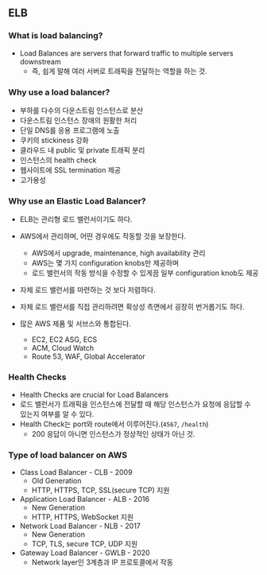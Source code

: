 ## ELB

### What is load balancing?
* Load Balances are servers that forward traffic to multiple servers downstream
  * 즉, 쉽게 말해 여러 서버로 트래픽을 전달하는 역할을 하는 것.

### Why use a load balancer?
* 부하를 다수의 다운스트림 인스턴스로 분산
* 다운스트림 인스턴스 장애의 원활한 처리
* 단일 DNS를 응용 프로그램에 노출
* 쿠키의 stickiness 강화
* 클라우드 내 public 및 private 트래픽 분리
* 인스턴스의 health check 
* 웹사이트에 SSL termination 제공
* 고가용성

### Why use an Elastic Load Balancer?
* ELB는 관리형 로드 밸런서이기도 하다.
* AWS에서 관리하며, 어떤 경우에도 작동할 것을 보장한다.
  * AWS에서 upgrade, maintenance, high availability 관리
  * AWS는 몇 가지 configuration knobs만 제공하며 
  * 로드 밸런서의 작동 방식을 수정할 수 있게끔 일부 configuration knob도 제공
* 자체 로드 밸런서를 마련하는 것 보다 저렴하다.
* 자체 로드 밸런서를 직접 관리하려면 확상성 측면에서 굉장히 번거롭기도 하다.

* 많은 AWS 제품 및 서브스와 통합된다.
  * EC2, EC2 ASG, ECS
  * ACM, Cloud Watch
  * Route 53, WAF, Global Accelerator

### Health Checks
* Health Checks are crucial for Load Balancers
* 로드 밸런서가 트래픽을 인스턴스에 전달할 때 해당 인스턴스가 요청에 응답할 수 있는지 여부를 알 수 있다. 
* Health Check는 port와 route에서 이루어진다.(`4567`, `/health`)
  * 200 응답이 아니면 인스턴스가 정상적인 상태가 아닌 것.

### Type of load balancer on AWS
* Class Load Balancer - CLB - 2009
  * Old Generation
  * HTTP, HTTPS, TCP, SSL(secure TCP) 지원
* Application Load Balancer - ALB - 2016
  * New Generation
  * HTTP, HTTPS, WebSocket 지원
* Network Load Balancer - NLB - 2017
  * New Generation
  * TCP, TLS, secure TCP, UDP 지원
* Gateway Load Balancer - GWLB - 2020
  * Network layer인 3계층과 IP 프로토콜에서 작동